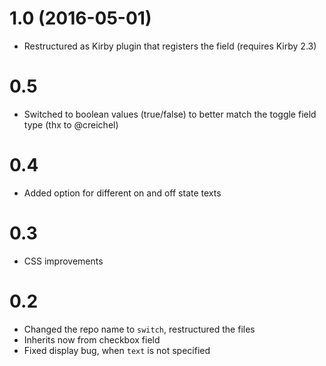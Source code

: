# 1.0 (2016-05-01)
- Restructured as Kirby plugin that registers the field (requires Kirby 2.3)

# 0.5  
- Switched to boolean values (true/false) to better match the toggle field type (thx to @creichel)

# 0.4
- Added option for different on and off state texts

# 0.3
- CSS improvements

# 0.2
- Changed the repo name to `switch`, restructured the files
- Inherits now from checkbox field
- Fixed display bug, when `text` is not specified
